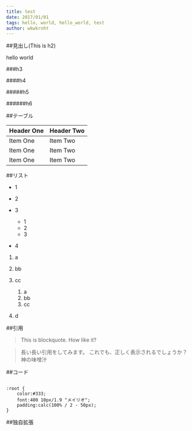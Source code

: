 ```yaml
---
title: test
date: 2017/01/01
tags: hello, world, hello_world, test
author: wkwkrnht
---
```


##見出し(This is h2)

hello world

###h3

####h4

#####h5

######h6

##テーブル

| Header One     | Header Two     |
| :------------- | :------------- |
| Item One       | Item Two       |
| Item One       | Item Two       |
| Item One       | Item Two       |

##リスト

* 1
* 2
* 3


    * 1
    * 2
    * 3

* 4

1. a
2. bb
3. cc


    1. a
    2. bb
    3. cc

4. d

##引用

> This is blockquote. How like it?

>長い長い引用をしてみます。
>これでも、正しく表示されるでしょうか？
>神の味噌汁

##コード

```

:root {
    color:#333;
    font:400 10px/1.9 "メイリオ";
    padding:calc(100% / 2 - 50px);
}

```

##独自拡張